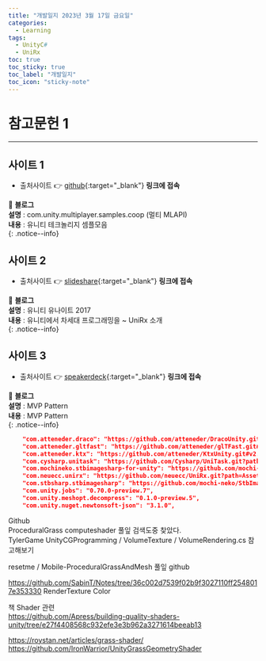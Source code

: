 ```yaml
---
title: "개발일지 2023년 3월 17일 금요일"
categories:
  - Learning
tags:
  - UnityC#
  - UniRx
toc: true
toc_sticky: true
toc_label: "개발일지"
toc_icon: "sticky-note"
---
```


# 참고문헌 1

---

## 사이트 1

- 출처사이트 👉 [github](https://github.com/Unity-Technologies){:target="_blank"} **링크에 접속** <br> 

📌 **블로그** <br>
**설명** : com.unity.multiplayer.samples.coop (멀티 MLAPI)<br>
**내용** : 유니티 테크놀리지 셈플모음<br>
{: .notice--info}

## 사이트 2

- 출처사이트 👉 [slideshare](https://www.slideshare.net/agebreak/unite17-unirx){:target="_blank"} **링크에 접속** <br> 

📌 **블로그** <br>
**설명** : 유니티 유나이트 2017<br>
**내용** : 유니티에서 차세대 프로그래밍을 ~ UniRx 소개<br>
{: .notice--info}

## 사이트 3

- 출처사이트 👉 [speakerdeck](https://speakerdeck.com/torisoup/unityniokerushe-ji-patan?slide=53){:target="_blank"} **링크에 접속** <br> 

📌 **블로그** <br>
**설명** : MVP Pattern<br>
**내용** : MVP Pattern<br>
{: .notice--info}

```json
    "com.atteneder.draco": "https://github.com/atteneder/DracoUnity.git#v4.0.2",
    "com.atteneder.gltfast": "https://github.com/atteneder/glTFast.git#v5.0.0",
    "com.atteneder.ktx": "https://github.com/atteneder/KtxUnity.git#v2.2.3",
    "com.cysharp.unitask": "https://github.com/Cysharp/UniTask.git?path=src/UniTask/Assets/Plugins/UniTask#2.3.3",
    "com.mochineko.stbimagesharp-for-unity": "https://github.com/mochi-neko/StbImageSharpForUnity.git?path=/Assets/Mochineko/StbImageSharpForUnity",
    "com.neuecc.unirx": "https://github.com/neuecc/UniRx.git?path=Assets/Plugins/UniRx/Scripts",
    "com.stbsharp.stbimagesharp": "https://github.com/mochi-neko/StbImageSharpForUnity.git?path=/Assets/StbImageSharp",
    "com.unity.jobs": "0.70.0-preview.7",
    "com.unity.meshopt.decompress": "0.1.0-preview.5",
    "com.unity.nuget.newtonsoft-json": "3.1.0",
```

<!--

# 참고문헌 1

---

## 사이트 1

- 출처사이트 👉 [github](https://github.com/dbrizov/NaughtyAttributes){:target="_blank"} **링크에 접속** <br> 

📌 **블로그** <br>
**설명** : NaughtyAttributes는 Unity Inspector의 확장입니다.<br>
**내용** : Unity가 제공하는 속성의 범위를 확장하여 커스텀 에디터나 속성 드로어 없이도 강력한 인스펙터를 생성할 수 있습니다. 또한 직렬화되지 않은 필드나 함수에 적용할 수 있는 특성을 제공합니다.<br>
{: .notice--info}

## 사이트 2

- 출처사이트 👉 [qiita](https://qiita.com/Teach/items/d73bce613ab9d747aea9){:target="_blank"} **링크에 접속** <br> 

📌 **블로그** <br>
**설명** : 전후 이동은 버튼, 횡 이동은 스마트폰의 기울기로 toio를 움직인다<br>
**내용** : 핸드폰 자이로, Input System<br>
{: .notice--info}

## 사이트 3 

- 출처사이트 👉 [qiita](https://qiita.com/fk0301/items/ae240eb6198f8cb4bd2a){:target="_blank"} **링크에 접속** <br> 

📌 **블로그** <br>
**설명** : Unity로 세이브 데이타를 성공시키다<br>
**내용** : Unity에서 세이브 데이터가 필요한 게임 제작을 하게 되었으므로 스스로 구현해 보았습니다<br>
{: .notice--info}

## 사이트 4

- 출처사이트 👉 [qiita](https://qiita.com/KayaTakashiro/items/4c643816ab0120900890){:target="_blank"} **링크에 접속** <br> 

📌 **블로그** <br>
**설명** : 비동기 처리 상호 작용 시스템 in Unity<br>
**내용** : 이 시스템에서 음성 인식, 응답 생성, 음성 합성 및 이들을 관리하는 대화 관리자를 만듭니다.<br>
{: .notice--info}

**KTX 이미지변환 .batch ** :
```text
for /r %%i in (*.jpg) do toktx --bcmp --linear --automipmap --lower_left_maps_to_s0t0 %%~dpni.ktx2 %%i
```

---
<!--
## 사이트 2

- 출처사이트 👉 [https://qiita.com/toRisouP/items/3ced60a755ab297eb463](https://qiita.com/toRisouP/items/3ced60a755ab297eb463){:target="_blank"} **링크에 접속** <br> 

📌 **블로그** <br>
**설명** : 일본어 블로그<br>
**내용** : UniRx&UniTask란?<br>
{: .notice--info}

## 사이트 3

- 출처사이트 👉 [https://speakerdeck.com/torisoup/unitask2020?slide=49](https://speakerdeck.com/torisoup/unitask2020?slide=49){:target="_blank"} **링크에 접속** <br> 
- 출처사이트 👉 [https://qiita.com/toRisouP/items/8f66fd952eaffeaf3107](https://qiita.com/toRisouP/items/8f66fd952eaffeaf3107){:target="_blank"} **링크에 접속** <br> 

📌 **블로그** <br>
**설명** : 일본어 파워포인트 모음 사이트<br>
**내용** : UniTask 사용법 2020 / UniTask2020 내용이 좋다.<br>
{: .notice--info}


![image](https://media.giphy.com/media/QKZfbgNK9oFkQ/giphy.gif){: .align-center}

https://speakerdeck.com/torisoup/unityniokerushe-ji-patan?slide=65
https://qiita.com/dwl/items/9b9f51e404a8682c553b
https://qiita.com/RYA234/items/ba73e6c37f1c39b1aeba

## 사이트 2
- [하나치루의 내 노트](https://www.hanachiru-blog.com/search?q=Unitask){:target="_blank"} **링크에 접속** <br> 

📌 **블로그** <br>
**설명** : 일본어 블로그<br>
**내용** : C#, Unity, Shader, UniRx<br>
{: .notice--info}

## 사이트 3
- [UniRx 안티 패턴 컬렉션](https://qiita.com/toRisouP/items/91b7860af5e3eab037fc){:target="_blank"} **링크에 접속** <br>

📌 **블로그** <br>
**설명** : 일본어 블로그<br>
**내용** : Qiita 사이트 블로그<br>
{: .notice--info}




📌 **블로그** <br>
**설명** : 일본어 블로그<br>
**내용** : C#, Unity, Shader, UniRx<br>
{: .notice--info}

🔔 **포스팅 공지** <br><br>
현재 작성한 포스팅은 **깃 블로그 시작 세팅**과 관련된 내용입니다.<br>
minimal-mistakes 테마의 커스터마이징 및 포스팅에 관해서도 진행할 예정이니, 
**Github_Blog 카테고리**를 클릭하셔서 확인해보세요!<br>
{: .notice--success}    //녹색
{: .notice--primary}    //회색
{: .notice--info}       //파랑
{: .notice--warning}    //노랑
{: .notice--danger}     //빨강
-->


Github <br>
ProceduralGrass computeshader 풀잎 검색도중 찾았다.<br>
TylerGame UnityCGProgramming / VolumeTexture / VolumeRendering.cs 참고해보기<br>

resetme / Mobile-ProceduralGrassAndMesh 풀잎 github <br>

https://github.com/SabinT/Notes/tree/36c002d7539f02b9f3027110ff2548017e353330 RenderTexture Color <br> 

책 Shader 관련<br>
https://github.com/Apress/building-quality-shaders-unity/tree/e27f4408568c932efe3e3b962a3271614beeab13<br>

https://roystan.net/articles/grass-shader/ <br>
https://github.com/IronWarrior/UnityGrassGeometryShader <br>
